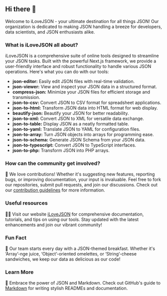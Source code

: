 ## Hi there 👋

Welcome to iLoveJSON - your ultimate destination for all things JSON! Our organization is dedicated to making JSON handling a breeze for developers, data scientists, and JSON enthusiasts alike. 

### What is iLoveJSON all about?
iLoveJSON is a comprehensive suite of online tools designed to streamline your JSON tasks. Built with the powerful Next.js framework, we provide a user-friendly interface and robust functionality to handle various JSON operations. Here's what you can do with our tools:

- **json-editor:** Easily edit JSON files with real-time validation.
- **json-viewer:** View and inspect your JSON data in a structured format.
- **compress-json:** Minimize your JSON files for efficient storage and transmission.
- **json-to-csv:** Convert JSON to CSV format for spreadsheet applications.
- **json-to-html:** Transform JSON data into HTML format for web display.
- **beautify-json:** Beautify your JSON for better readability.
- **json-to-xml:** Convert JSON to XML for versatile data exchange.
- **json-to-table:** Display JSON as a neatly formatted table.
- **json-to-yaml:** Translate JSON to YAML for configuration files.
- **json-to-array:** Turn JSON objects into arrays for programming ease.
- **json-to-schema:** Generate JSON Schema from your JSON data.
- **json-to-typescript:** Convert JSON to TypeScript interfaces.
- **json-to-php:** Transform JSON into PHP arrays.

### How can the community get involved?
🌈 We love contributions! Whether it's suggesting new features, reporting bugs, or improving documentation, your input is invaluable. Feel free to fork our repositories, submit pull requests, and join our discussions. Check out our [contribution guidelines](LINK_TO_CONTRIBUTION_GUIDELINES) for more information.

### Useful resources
👩‍💻 Visit our website [iLoveJSON](https://www.ilovejson.com/) for comprehensive documentation, tutorials, and tips on using our tools. Stay updated with the latest enhancements and join our vibrant community!

### Fun Fact
🍿 Our team starts every day with a JSON-themed breakfast. Whether it's ‘Array’-nge juice, ‘Object’-oriented omelettes, or ‘String’-cheese sandwiches, we keep our data as delicious as our code!

### Learn More
🧙 Embrace the power of JSON and Markdown. Check out GitHub's guide to [Markdown](https://docs.github.com/github/writing-on-github/getting-started-with-writing-and-formatting-on-github/basic-writing-and-formatting-syntax) for writing stylish READMEs and documentation.
